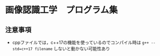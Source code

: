 # 画像認識工学　プログラム集

## 注意事項
- cppファイルでは，c++17の機能を使っているのでコンパイル時は `g++ --std=c++17 filename` しないと動かない可能性あり
